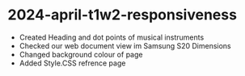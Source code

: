 # 2024-april-t1w2-responsiveness

- Created Heading and dot points of musical instruments
- Checked our web document view im Samsung S20 Dimensions
- Changed background colour of page
- Added Style.CSS refrence page

